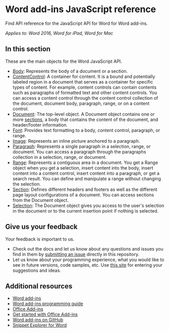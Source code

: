 # Word add-ins JavaScript reference

Find API reference for the JavaScript API for Word for Word add-ins.

_Applies to: Word 2016, Word for iPad, Word for Mac_

## In this section

These are the main objects for the Word JavaScript API.

* [Body](body.md): Represents the body of a document or a section.
* [ContentControl](contentcontrol.md): A container for content. It is a bound and
 potentially labeled region in a document that serves as a container for specific types of content. For example, content
 controls can contain contents such as paragraphs of formatted text and other content controls. You can access a
 content control through the content control collection of the document, document body, paragraph, range, or on a content control.
* [Document](document.md): The top-level object. A Document object contains one or more
[sections](section.md), a body that contains the content of the document, and header/footer information.
* [Font](font.md): Provides text formatting to a body, content control, paragraph, or range.
* [Image](inlinepicture.md): Represents an inline picture anchored to a paragraph.
* [Paragraph](paragraph.md): Represents a single paragraph in a selection, range, or document.
You can access a paragraph through the paragraphs collection in a selection, range, or document.
* [Range](range.md): Represents a contiguous area in a document. You get a Range object when you
 get a selection, insert content into the body, insert content into a content control, insert content into a paragraph,
 or get a search result. You can define and manipulate a range without changing the selection.
* [Section](section.md):  Defines different headers and footers as well as the different page layout configurations of a document. You can access sections from the Document object.
* [Selection](document.md#getselection): The Document object gives you access to the user's selection in the document or to the current insertion point if nothing is selected.

## Give us your feedback

Your feedback is important to us.

* Check out the docs and let us know about any questions and issues you find in them by [submitting an issue](https://github.com/OfficeDev/office-js-docs/issues) directly in this repository.
* Let us know about your programming experience, what you would like to see in future versions, code samples, etc. Use [this site](http://officespdev.uservoice.com/) for entering your suggestions and ideas.

## Additional resources

* [Word add-ins](../../word/word-add-ins.md)
* [Word add-ins programming guide](../../word/word-add-ins-programming-guide.md)
* [Office Add-ins](https://msdn.microsoft.com/en-us/library/office/jj220060.aspx)
* [Get started with Office Add-ins](http://dev.office.com/getting-started/addins)
* [Word add-ins on GitHub](https://github.com/OfficeDev?utf8=%E2%9C%93&query=Word)
* [Snippet Explorer for Word](http://officesnippetexplorer.azurewebsites.net/#/snippets/word)